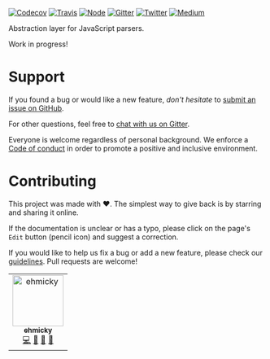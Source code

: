 [![Codecov](https://img.shields.io/codecov/c/github/ehmicky/abstract-parser.svg?label=tested&logo=codecov)](https://codecov.io/gh/ehmicky/abstract-parser)
[![Travis](https://img.shields.io/badge/cross-platform-4cc61e.svg?logo=travis)](https://travis-ci.org/ehmicky/abstract-parser)
[![Node](https://img.shields.io/node/v/abstract-parser.svg?logo=node.js)](https://www.npmjs.com/package/abstract-parser)
[![Gitter](https://img.shields.io/gitter/room/ehmicky/abstract-parser.svg?logo=gitter)](https://gitter.im/ehmicky/abstract-parser)
[![Twitter](https://img.shields.io/badge/%E2%80%8B-twitter-4cc61e.svg?logo=twitter)](https://twitter.com/intent/follow?screen_name=ehmicky)
[![Medium](https://img.shields.io/badge/%E2%80%8B-medium-4cc61e.svg?logo=medium)](https://medium.com/@ehmicky)

Abstraction layer for JavaScript parsers.

Work in progress!

# Support

If you found a bug or would like a new feature, _don't hesitate_ to
[submit an issue on GitHub](../../issues).

For other questions, feel free to
[chat with us on Gitter](https://gitter.im/ehmicky/abstract-parser).

Everyone is welcome regardless of personal background. We enforce a
[Code of conduct](CODE_OF_CONDUCT.md) in order to promote a positive and
inclusive environment.

# Contributing

This project was made with ❤️. The simplest way to give back is by starring and
sharing it online.

If the documentation is unclear or has a typo, please click on the page's `Edit`
button (pencil icon) and suggest a correction.

If you would like to help us fix a bug or add a new feature, please check our
[guidelines](CONTRIBUTING.md). Pull requests are welcome!

<!-- Thanks go to our wonderful contributors: -->

<!-- ALL-CONTRIBUTORS-LIST:START -->
<!-- prettier-ignore -->
<table><tr><td align="center"><a href="https://twitter.com/ehmicky"><img src="https://avatars2.githubusercontent.com/u/8136211?v=4" width="100px;" alt="ehmicky"/><br /><sub><b>ehmicky</b></sub></a><br /><a href="https://github.com/ehmicky/abstract-parser/commits?author=ehmicky" title="Code">💻</a> <a href="#design-ehmicky" title="Design">🎨</a> <a href="#ideas-ehmicky" title="Ideas, Planning, & Feedback">🤔</a> <a href="https://github.com/ehmicky/abstract-parser/commits?author=ehmicky" title="Documentation">📖</a></td></tr></table>

<!-- ALL-CONTRIBUTORS-LIST:END -->
